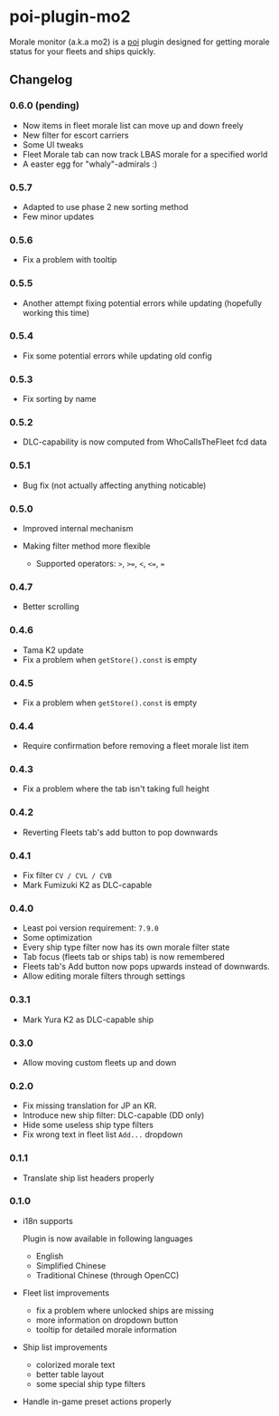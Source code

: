 # poi-plugin-mo2

Morale monitor (a.k.a mo2) is a [poi](https://github.com/poooi/poi) plugin
designed for getting morale status for your fleets and ships quickly.

## Changelog

### 0.6.0 (pending)

- Now items in fleet morale list can move up and down freely
- New filter for escort carriers
- Some UI tweaks
- Fleet Morale tab can now track LBAS morale for a specified world
- A easter egg for "whaly"-admirals :)

### 0.5.7

- Adapted to use phase 2 new sorting method
- Few minor updates

### 0.5.6

- Fix a problem with tooltip

### 0.5.5

- Another attempt fixing potential errors while updating (hopefully working this time)

### 0.5.4

- Fix some potential errors while updating old config

### 0.5.3

- Fix sorting by name

### 0.5.2

- DLC-capability is now computed from WhoCallsTheFleet fcd data

### 0.5.1

- Bug fix (not actually affecting anything noticable)

### 0.5.0

- Improved internal mechanism

- Making filter method more flexible

    - Supported operators: `>`, `>=`, `<`, `<=`, `=`

### 0.4.7

- Better scrolling

### 0.4.6

- Tama K2 update
- Fix a problem when `getStore().const` is empty

### 0.4.5

- Fix a problem when `getStore().const` is empty

### 0.4.4

- Require confirmation before removing a fleet morale list item

### 0.4.3

- Fix a problem where the tab isn't taking full height

### 0.4.2

- Reverting Fleets tab's add button to pop downwards

### 0.4.1

- Fix filter `CV / CVL / CVB`
- Mark Fumizuki K2 as DLC-capable

### 0.4.0

- Least poi version requirement: `7.9.0`
- Some optimization
- Every ship type filter now has its own morale filter state
- Tab focus (fleets tab or ships tab) is now remembered
- Fleets tab's Add button now pops upwards instead of downwards.
- Allow editing morale filters through settings

### 0.3.1

- Mark Yura K2 as DLC-capable ship

### 0.3.0

- Allow moving custom fleets up and down

### 0.2.0

- Fix missing translation for JP an KR.
- Introduce new ship filter: DLC-capable (DD only)
- Hide some useless ship type filters
- Fix wrong text in fleet list `Add...` dropdown

### 0.1.1

- Translate ship list headers properly

### 0.1.0

- i18n supports

    Plugin is now available in following languages

    - English
    - Simplified Chinese
    - Traditional Chinese (through OpenCC)

- Fleet list improvements

    - fix a problem where unlocked ships are missing
    - more information on dropdown button
    - tooltip for detailed morale information

- Ship list improvements

    - colorized morale text
    - better table layout
    - some special ship type filters

- Handle in-game preset actions properly
